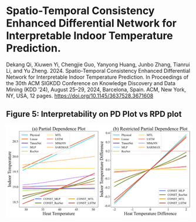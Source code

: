 # Spatio-Temporal Consistency Enhanced Differential Network for Interpretable Indoor Temperature Prediction.

Dekang Qi, Xiuwen Yi, Chengjie Guo, Yanyong Huang, Junbo Zhang, Tianrui Li, and Yu Zheng. 2024. Spatio-Temporal Consistency Enhanced Differential Network for Interpretable Indoor Temperature Prediction. In Proceedings of the 30th ACM SIGKDD Conference on Knowledge Discovery and Data Mining (KDD ’24), August 25–29, 2024, Barcelona, Spain. ACM, New York, NY, USA, 12 pages. https://doi.org/10.1145/3637528.3671608




## Figure 5: Interpretability on PD Plot vs RPD plot
![Figure 5: Interpretability on PD Plot vs RPD plot](./plot_kdd/case_study/case_study_in_paper.png)
